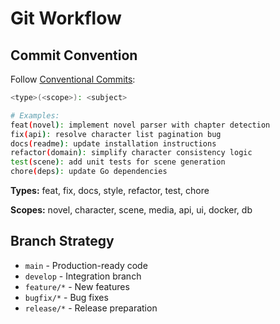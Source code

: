# Git Workflow

## Commit Convention

Follow [Conventional Commits](https://www.conventionalcommits.org/):

```bash
<type>(<scope>): <subject>

# Examples:
feat(novel): implement novel parser with chapter detection
fix(api): resolve character list pagination bug
docs(readme): update installation instructions
refactor(domain): simplify character consistency logic
test(scene): add unit tests for scene generation
chore(deps): update Go dependencies
```

**Types:** feat, fix, docs, style, refactor, test, chore

**Scopes:** novel, character, scene, media, api, ui, docker, db

## Branch Strategy

- `main` - Production-ready code
- `develop` - Integration branch
- `feature/*` - New features
- `bugfix/*` - Bug fixes
- `release/*` - Release preparation
